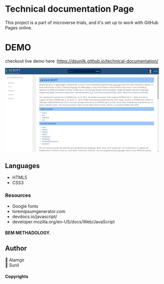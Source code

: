 # Technical documentation Page

This project is a part of microverse trials, and it's set up to work with GitHub Pages online.

# DEMO
checkout live demo here :https://dsunilk.github.io/technical-documentation/

![](img/shot.PNG)

## Languages
- HTML5
- CSS3

### Resources
- Google fonts<br/>
- loremipsumgenerator.com<br />
- devdocs.io/javascript/<br/>
- developer.mozilla.org/en-US/docs/Web/JavaScript

#### BEM METHADOLOGY.


## Author
:bust_in_silhouette: Alamgir <br />
:bust_in_silhouette: Sunil

#### Copyrights

